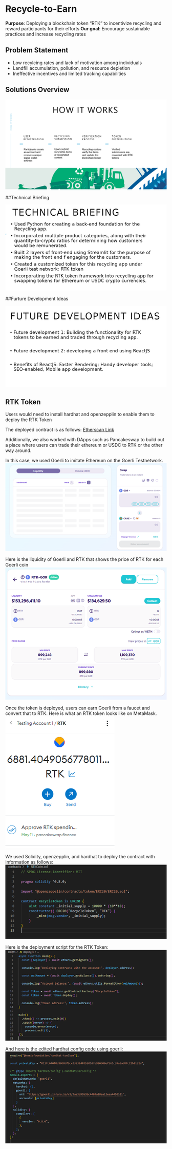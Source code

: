 
# Recycle-to-Earn 

<b>Purpose</b>: Deploying a blockchain token “RTK” to incentivize recycling and reward participants for their efforts
<b>Our goal</b>: Encourage sustainable practices and increase recycling rates

## Problem Statement

- Low recylcing rates and lack of motivation among individuals
- Landfill accumulation, pollution, and resource depletion
- Ineffective incentives and limited tracking capabilities 

## Solutions Overview

![Howitworks](howitworks.PNG)

##Technical Briefing

![Technical Briefing](technicalbriefing.PNG)

##Furture Development Ideas

![Future Developments](FutureDevelopments.PNG)


## RTK Token

Users would need to install hardhat and openzepplin to enable them to deploy the RTK Token

The deployed contract is as follows:
[Etherscan Link](https://goerli.etherscan.io/address/0xFc81527762b47819ebD33A89bA31635058E61Ff9)

Additionally, we also worked with DApps such as Pancakeswap to build out a place where users can trade their ethereum or USDC to RTK or the other way around. 

In this case, we used Goerli to imitate Ethereum on the Goerli Testnetwork.
![PancakeSwapImage](https://github.com/mr-alex-leonov/Recycle-to-Earn/blob/Ritvik/PancakeswapTransfer.PNG)

Here is the liquidity of Goerli and RTK that shows the price of RTK for each Goerli coin
![GoerliLiquidity](https://github.com/mr-alex-leonov/Recycle-to-Earn/blob/Ritvik/LiquidityPanacakeSwap.PNG)

Once the token is deployed, users can earn Goerli from a faucet and convert that to RTK. Here is what an RTK token looks like on MetaMask.
![RTKtoken](https://github.com/mr-alex-leonov/Recycle-to-Earn/blob/Ritvik/RTKtoken.PNG)

We used Solidity, openzepplin, and hardhat to deploy the contract with information as follows:
![RTKDeployment](https://github.com/mr-alex-leonov/Recycle-to-Earn/blob/Ritvik/RTKDeployment.PNG)

Here is the deployment script for the RTK Token:
![DeploymentScript](https://github.com/mr-alex-leonov/Recycle-to-Earn/blob/Ritvik/DeploymentScript.PNG)

And here is the edited hardhat config code using goerli:
![Config](https://github.com/mr-alex-leonov/Recycle-to-Earn/blob/Ritvik/ConfigFile.PNG)
